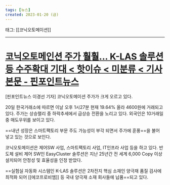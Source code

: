 ```yaml
---
tags: [뉴스]
created: 2023-01-20 (금)
---
```


태그: [[코닉오토메이션]]

___

# [코닉오토메인션 주가 훨훨... K-LAS 솔루션 등 수주확대 기대 < 핫이슈 < 미분류 < 기사본문 - 핀포인트뉴스](https://www.pinpointnews.co.kr/news/articleView.html?idxno=170516)
[핀포인트뉴스 이경선 기자] 코닉오토메이션 주가가 크게 오르고 있다.

20일 한국거래소에 따르면 이날 오후 1시27분 현재 19.64% 올라 4600원에 거래되고 있다.
주가는 상승랠리 중 하락추세에서 급상승 전환을 노리고 있다.
외국인은 10거래일 중 매도우위를 보이고 있다.

==내년 성장은 스마트팩토리 부문 주도 가능성이 부각 되면서 주가에 훈풍==을 불어 넣고 있는 것으로 보인다.

코닉오토메이션은 제어SW 사업, 스마트팩토리 사업, IT인프라 사업 등을 하고 있다.
반도체 설비 제어 SW인 EasyCluster 솔루션은 지난 25년간 전 세계 6,000 Copy 이상 설치되어 안정성 및 효율성을 인정 받았다.

==실험실 자동화 시스템인 K-LAS 솔루션은 2차전지 핵심 소재인 양극재 품질 검사에 최적화 되어 [[에코프로비엠]] 등 국내 양극재 소재 회사들에 납품==되고 있다.
